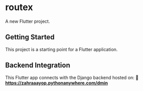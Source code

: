 # routex

A new Flutter project.

## Getting Started

This project is a starting point for a Flutter application.

## Backend Integration
This Flutter app connects with the Django backend hosted on:
🔗 **https://zahraaayop.pythonanywhere.com/dmin**
